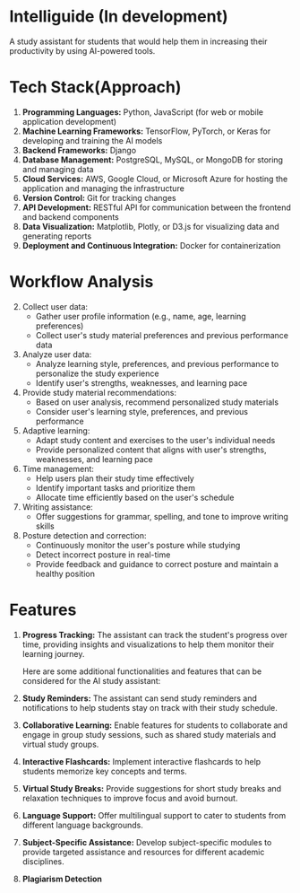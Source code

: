 # Intelliguide (In development)
A study assistant for students that would help them in increasing their productivity by using AI-powered tools.

# Tech Stack(Approach)
1. **Programming Languages:** Python, JavaScript (for web or mobile application development)
2. **Machine Learning Frameworks:** TensorFlow, PyTorch, or Keras for developing and training the AI models
3. **Backend Frameworks:** Django
5. **Database Management:** PostgreSQL, MySQL, or MongoDB for storing and managing data
6. **Cloud Services:** AWS, Google Cloud, or Microsoft Azure for hosting the application and managing the infrastructure
7. **Version Control:** Git for tracking changes
8. **API Development:** RESTful API for communication between the frontend and backend components
9. **Data Visualization:** Matplotlib, Plotly, or D3.js for visualizing data and generating reports
10. **Deployment and Continuous Integration:** Docker for containerization

# Workflow Analysis
2. Collect user data:
    - Gather user profile information (e.g., name, age, learning preferences)
    - Collect user's study material preferences and previous performance data
3. Analyze user data:
    - Analyze learning style, preferences, and previous performance to personalize the study experience
    - Identify user's strengths, weaknesses, and learning pace
4. Provide study material recommendations:
    - Based on user analysis, recommend personalized study materials
    - Consider user's learning style, preferences, and previous performance
5. Adaptive learning:
    - Adapt study content and exercises to the user's individual needs
    - Provide personalized content that aligns with user's strengths, weaknesses, and learning pace
6. Time management:
    - Help users plan their study time effectively
    - Identify important tasks and prioritize them
    - Allocate time efficiently based on the user's schedule
7. Writing assistance:
    - Offer suggestions for grammar, spelling, and tone to improve writing skills
8. Posture detection and correction:
    - Continuously monitor the user's posture while studying
    - Detect incorrect posture in real-time
    - Provide feedback and guidance to correct posture and maintain a healthy position

# Features

1. **Progress Tracking:** The assistant can track the student's progress over time, providing insights and visualizations to help them monitor their learning journey.
    
    Here are some additional functionalities and features that can be considered for the AI study assistant:
    
2. **Study Reminders:** The assistant can send study reminders and notifications to help students stay on track with their study schedule.
3. **Collaborative Learning:** Enable features for students to collaborate and engage in group study sessions, such as shared study materials and virtual study groups.
4. **Interactive Flashcards:** Implement interactive flashcards to help students memorize key concepts and terms.
5. **Virtual Study Breaks:** Provide suggestions for short study breaks and relaxation techniques to improve focus and avoid burnout.
6. **Language Support:** Offer multilingual support to cater to students from different language backgrounds.
7. **Subject-Specific Assistance:** Develop subject-specific modules to provide targeted assistance and resources for different academic disciplines.
8. **Plagiarism Detection**
